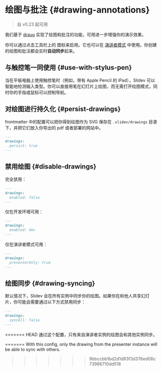 # 绘图与批注 {#drawing-annotations}

> 自 v0.23 起可用

我们基于 [drauu](https://github.com/antfu/drauu) 实现了绘图和批注的功能，可用进一步增强你的演示效果。

你可以通过点击工具栏上的 <carbon-pen class="inline-icon-btn"/> 图标来启用。它也可以在 [演讲者模式](/guide/presenter-mode) 中使用。你创建的绘图和批注都会实时**自动同步**起来。

<TheTweet id="1424027510342250499" />

## 与触控笔一同使用 {#use-with-stylus-pen}

当在平板电脑上使用触控笔时（例如，带有 Apple Pencil 的 iPad），Slidev 可以智能地检测输入类型。你可以直接用笔在幻灯片上绘图，而无需打开绘图模式，同时你的手指或鼠标可以控制导航。

## 对绘图进行持久化 {#persist-drawings}

frontmatter 中的配置可以把你得到绘图作为 SVG 保存在 `.slidev/drawings` 目录下，并把它们放入你导出的 pdf 或者部署的网站中。

```md
---
drawings:
  persist: true
---
```

## 禁用绘图 {#disable-drawings}

完全禁用：

```md
---
drawings:
  enabled: false
---
```

仅在开发环境可用：

```md
---
drawings:
  enabled: dev
---
```

仅在演讲者模式可用：

```md
---
drawings:
  presenterOnly: true
---
```

## 绘图同步 {#drawing-syncing}

默认情况下，Slidev 会在所有实例中同步你的绘图。如果你在和他人共享幻灯片，你可能会需要通过以下方式禁用同步：

```md
---
drawings:
  syncAll: false
---
```

<<<<<<< HEAD
通过这个配置，只有来自演讲者实例的绘图会和其他实例同步。


=======
With this config, only the drawing from the presenter instance will be able to sync with others.
>>>>>>> 9bbccbb1bd2d1d93f3d376ed06c73986710dd518
